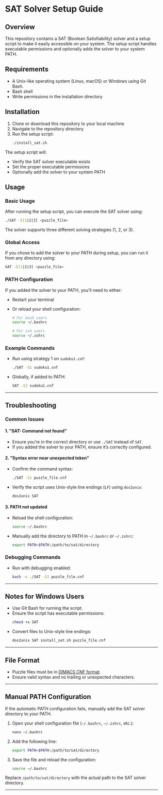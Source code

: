 # SAT Solver Setup Guide

## Overview

This repository contains a SAT (Boolean Satisfiability) solver and a setup script to make it easily accessible on your system. The setup script handles executable permissions and optionally adds the solver to your system PATH.

## Requirements

- A Unix-like operating system (Linux, macOS) or Windows using Git Bash.
- Bash shell
- Write permissions in the installation directory

## Installation

1. Clone or download this repository to your local machine
2. Navigate to the repository directory
3. Run the setup script:
   ```bash
   ./install_sat.sh
   ```

The setup script will:

- Verify the SAT solver executable exists
- Set the proper executable permissions
- Optionally add the solver to your system PATH

## Usage

### Basic Usage

After running the setup script, you can execute the SAT solver using:

```bash
./SAT -S[1|2|3] <puzzle_file>
```

The solver supports three different solving strategies (1, 2, or 3).

### Global Access

If you chose to add the solver to your PATH during setup, you can run it from any directory using:

```bash
SAT -S[1|2|3] <puzzle_file>
```

### PATH Configuration

If you added the solver to your PATH, you'll need to either:

- Restart your terminal
- Or reload your shell configuration:

  ```bash
  # For bash users
  source ~/.bashrc

  # For zsh users
  source ~/.zshrc
  ```

### Example Commands

- Run using strategy 1 on `sudoku1.cnf`:

  ```bash
  ./SAT -S1 sudoku1.cnf
  ```

- Globally, if added to PATH:

  ```bash
  SAT -S2 sudoku1.cnf
  ```

---

## Troubleshooting

### Common Issues

#### 1. "SAT: Command not found"

- Ensure you’re in the correct directory or use `./SAT` instead of `SAT`.
- If you added the solver to your PATH, ensure it’s correctly configured.

#### 2. "Syntax error near unexpected token"

- Confirm the command syntax:
  ```bash
  ./SAT -S1 puzzle_file.cnf
  ```
- Verify the script uses Unix-style line endings (`LF`) using `dos2unix`:
  ```bash
  dos2unix SAT
  ```

#### 3. PATH not updated

- Reload the shell configuration:
  ```bash
  source ~/.bashrc
  ```
- Manually add the directory to PATH in `~/.bashrc` or `~/.zshrc`:
  ```bash
  export PATH=$PATH:/path/to/sat/directory
  ```

### Debugging Commands

- Run with debugging enabled:
  ```bash
  bash -x ./SAT -S1 puzzle_file.cnf
  ```

---

## Notes for Windows Users

- Use Git Bash for running the script.
- Ensure the script has executable permissions:
  ```bash
  chmod +x SAT
  ```
- Convert files to Unix-style line endings:
  ```bash
  dos2unix SAT install_sat.sh puzzle_file.cnf
  ```

---

## File Format

- Puzzle files must be in [DIMACS CNF format](https://jix.github.io/varisat/manual/0.2.0/formats/dimacs.html#:~:text=The%20DIMACS%20CNF%20format%20is,a%20negation%20of%20a%20variable.).
- Ensure valid syntax and no trailing or unexpected characters.

---

## Manual PATH Configuration

If the automatic PATH configuration fails, manually add the SAT solver directory to your PATH.

1. Open your shell configuration file (`~/.bashrc`, `~/.zshrc`, etc.):
   ```bash
   nano ~/.bashrc
   ```
2. Add the following line:
   ```bash
   export PATH=$PATH:/path/to/sat/directory
   ```
3. Save the file and reload the configuration:
   ```bash
   source ~/.bashrc
   ```

Replace `/path/to/sat/directory` with the actual path to the SAT solver directory.

---
